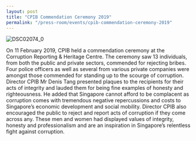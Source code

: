 ```yaml
---
layout: post
title: "CPIB Commendation Ceremony 2019"
permalink: "/press-room/events/cpib-commendation-ceremony-2019"
---
```

![DSC02074_0](https://user-images.githubusercontent.com/84945723/124086410-9b89c380-da83-11eb-9967-2e48dceefa7d.jpg)

On 11 February 2019, CPIB held a commendation ceremony at the Corruption Reporting & Heritage Centre. The ceremony saw 13 individuals, from both the public and private sectors, commended for rejecting bribes. Four police officers as well as several from various private companies were amongst those commended for standing up to the scourge of corruption. Director CPIB Mr Denis Tang presented plaques to the recipients for their acts of integrity and lauded them for being fine examples of honesty and righteousness. He added that Singapore cannot afford to be complacent as corruption comes with tremendous negative repercussions and costs to Singapore’s economic development and social mobility. Director CPIB also encouraged the public to reject and report acts of corruption if they come across any. These men and women had displayed values of integrity, honesty and professionalism and are an inspiration in Singapore’s relentless fight against corruption.
